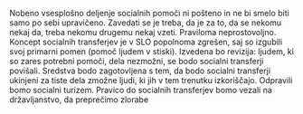 Nobeno vsesplošno deljenje socialnih pomoči ni pošteno in ne bi smelo biti samo po sebi upravičeno. Zavedati se je treba, da je za to, da se nekomu nekaj da, treba nekomu drugemu nekaj vzeti. Praviloma neprostovoljno.
Koncept socialnih transferjev je v SLO popolnoma zgrešen, saj so izgubili svoj primarni pomen (pomoč ljudem v stiski). Izvedena bo revizija: ljudem, ki so zares potrebni pomoči, dela nezmožni, se bodo socialni transferji povišali. Sredstva bodo zagotovljena s tem, da bodo socialni transferji ukinjeni za tiste dela zmožne ljudi, ki jih v tem trenutku izkoriščajo. Odpravili bomo socialni turizem. Pravico do socialnih transferjev bomo vezali na državljanstvo, da preprečimo zlorabe
